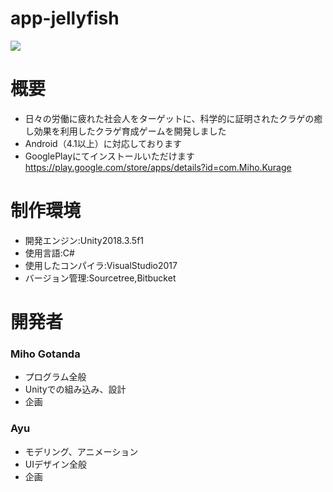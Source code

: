 # app-jellyfish  
![](https://user-images.githubusercontent.com/57520772/68478822-2ea13480-0274-11ea-99fd-ff3deabaf456.jpg)  
# 概要  
- 日々の労働に疲れた社会人をターゲットに、科学的に証明されたクラゲの癒し効果を利用したクラゲ育成ゲームを開発しました  
- Android（4.1以上）に対応しております  
- GooglePlayにてインストールいただけます<https://play.google.com/store/apps/details?id=com.Miho.Kurage>  
# 制作環境  
- 開発エンジン:Unity2018.3.5f1  
- 使用言語:C#
- 使用したコンパイラ:VisualStudio2017  
- バージョン管理:Sourcetree,Bitbucket  
# 開発者  
### Miho Gotanda  
- プログラム全般  
- Unityでの組み込み、設計  
- 企画  
### Ayu  
- モデリング、アニメーション  
- UIデザイン全般  
- 企画

